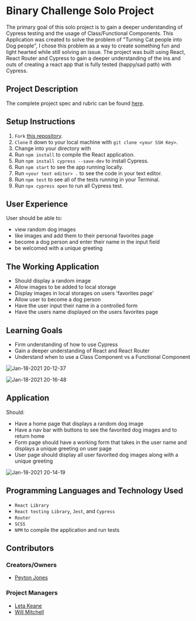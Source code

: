 # Binary Challenge Solo Project
The primary goal of this solo project is to gain a deeper understanding of Cypress testing and the usage of Class/Functional Components.
This Application was created to solve the problem of "Turning Cat people into Dog people", I chose this problem as a way to create something 
fun and light hearted while still solving an issue. The project was built using React, React Router and Cypress to gain a deeper understanding of the ins and outs of creating a react app that is fully tested (happy/sad path) with Cypress.

## Project Description
The complete project spec and rubric can be found [here](https://frontend.turing.io/projects/module-3/binary-challenge.html).

## Setup Instructions
  1. `Fork` [this repository](https://github.com/peytonjo/dog-generator).
  1. `Clone` it down to your local machine with `git clone <your SSH Key>`.
  1. Change into your directory with 
  1. Run `npm install` to compile the React application.
  1. Run `npm install cypress --save-dev` to install Cypress.
  1. Run `npm start` to see the app running locally.
  1. Run `<your text editor> .` to see the code in your text editor.
  1. Run `npm test` to see all of the tests running in your Terminal.
  1. Run `npx cypress open` to run all Cypress test.

## User Experience
User should be able to: 
- view random dog images
- like images and add them to their personal favorites page
- become a dog person and enter their name in the input field
- be welcomed with a unique greeting 
 

## The Working Application
- Should display a random image 
- Allow images to be added to local storage 
- Display images in local storages on users 'favorites page'
- Allow user to become a dog person 
- Have the user input their name in a controlled form
- Have the users name displayed on the users favorites page


## Learning Goals
* Firm understanding of how to use Cypress 
* Gain a deeper understanding of React and React Router 
* Understand when to use a Class Component vs a Functional Component

![Jan-18-2021 20-12-37](https://user-images.githubusercontent.com/59493784/104983225-964f2580-59c9-11eb-896d-a5de521c16d1.gif)

![Jan-18-2021 20-16-48](https://user-images.githubusercontent.com/59493784/104983521-25f4d400-59ca-11eb-87e2-c6de3f24819a.gif)

## Application
Should:
* Have a home page that displays a random dog image
* Have a nav bar with buttons to see the favorited dog images and to return home
* Form page should have a working form that takes in the user name and displays a unique greeting on user page
* User page should display all user favorited dog images along with a unique greeting


![Jan-18-2021 20-14-19](https://user-images.githubusercontent.com/59493784/104983314-c8608780-59c9-11eb-87ba-bcbc1e0ecc08.gif)
  
## Programming Languages and Technology Used
* `React Library` 
* `React testing Library`, `Jest`, and `Cypress`
* `Router`
* `SCSS`
* `NPM` to compile the application and run tests

## Contributors
### Creators/Owners
* [Peyton Jones](https://github.com/peytonjo)

### Project Managers
* [Leta Keane](https://github.com/letakeane)
* [Will Mitchell](https://github.com/wvmitchell)

